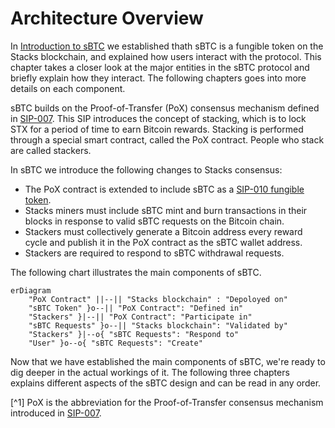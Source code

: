 # Architecture Overview
In [Introduction to sBTC](./introduction.md) we established thath sBTC is a fungible token on the Stacks blockchain, and explained how users interact with the protocol.
This chapter takes a closer look at the major entities in the sBTC protocol and briefly explain how they interact. The following chapters goes into more details on each component.

sBTC builds on the Proof-of-Transfer (PoX) consensus mechanism defined in [SIP-007](https://github.com/stacksgov/sips/blob/main/sips/sip-007/sip-007-stacking-consensus.md).
This SIP introduces the concept of stacking, which is to lock STX for a period of time to earn Bitcoin rewards.
Stacking is performed through a special smart contract, called the PoX contract.
People who stack are called stackers.

In sBTC we introduce the following changes to Stacks consensus:
* The PoX contract is extended to include sBTC as a [SIP-010 fungible token](https://github.com/stacksgov/sips/blob/main/sips/sip-010/sip-010-fungible-token-standard.md).
* Stacks miners must include sBTC mint and burn transactions in their blocks in response to valid sBTC requests on the Bitcoin chain.
* Stackers must collectively generate a Bitcoin address every reward cycle and publish it in the PoX contract as the sBTC wallet address.
* Stackers are required to respond to sBTC withdrawal requests.

The following chart illustrates the main components of sBTC.

```mermaid
erDiagram
    "PoX Contract" ||--|| "Stacks blockchain" : "Depoloyed on"
    "sBTC Token" }o--|| "PoX Contract": "Defined in"
    "Stackers" }|--|| "PoX Contract": "Participate in"
    "sBTC Requests" }o--|| "Stacks blockchain": "Validated by"
    "Stackers" }|--o{ "sBTC Requests": "Respond to"
    "User" }o--o{ "sBTC Requests": "Create"
```

Now that we have established the main components of sBTC, we're ready to dig deeper in the actual workings of it.
The following three chapters explains different aspects of the sBTC design and can be read in any order.

[^1] PoX is the abbreviation for the Proof-of-Transfer consensus mechanism introduced in [SIP-007](https://github.com/stacksgov/sips/blob/main/sips/sip-007/sip-007-stacking-consensus.md).
